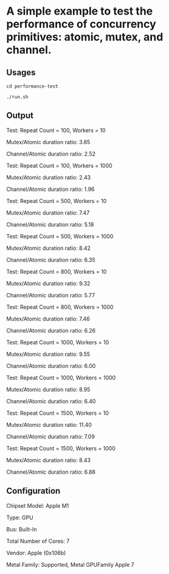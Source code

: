 # A simple example to test the performance of concurrency primitives: atomic, mutex, and channel.

## Usages

```cd performance-test```

```./run.sh```

## Output

Test: Repeat Count = 100, Workers = 10

Mutex/Atomic duration ratio: 3.65

Channel/Atomic duration ratio: 2.52

Test: Repeat Count = 100, Workers = 1000

Mutex/Atomic duration ratio: 2.43

Channel/Atomic duration ratio: 1.96

Test: Repeat Count = 500, Workers = 10

Mutex/Atomic duration ratio: 7.47

Channel/Atomic duration ratio: 5.18

Test: Repeat Count = 500, Workers = 1000

Mutex/Atomic duration ratio: 8.42

Channel/Atomic duration ratio: 6.35

Test: Repeat Count = 800, Workers = 10

Mutex/Atomic duration ratio: 9.32

Channel/Atomic duration ratio: 5.77

Test: Repeat Count = 800, Workers = 1000

Mutex/Atomic duration ratio: 7.46

Channel/Atomic duration ratio: 6.26

Test: Repeat Count = 1000, Workers = 10

Mutex/Atomic duration ratio: 9.55

Channel/Atomic duration ratio: 6.00

Test: Repeat Count = 1000, Workers = 1000

Mutex/Atomic duration ratio: 8.95

Channel/Atomic duration ratio: 6.40

Test: Repeat Count = 1500, Workers = 10

Mutex/Atomic duration ratio: 11.40

Channel/Atomic duration ratio: 7.09

Test: Repeat Count = 1500, Workers = 1000

Mutex/Atomic duration ratio: 8.43

Channel/Atomic duration ratio: 6.88

## Configuration

Chipset Model: Apple M1

Type: GPU

Bus: Built-In

Total Number of Cores: 7

Vendor: Apple (0x106b)

Metal Family: Supported, Metal GPUFamily Apple 7
